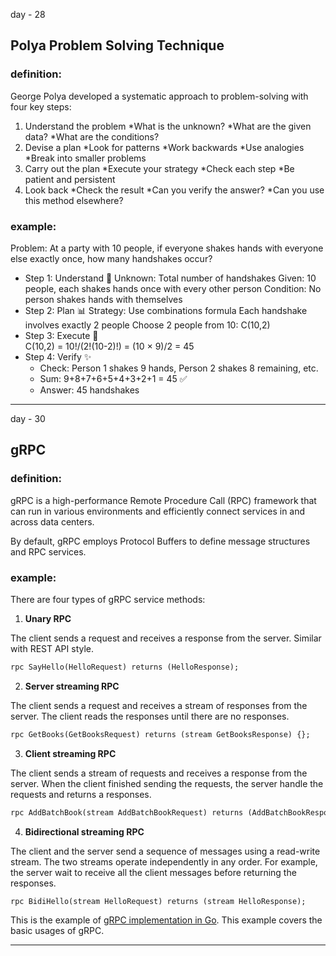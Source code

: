 day - 28

## Polya Problem Solving Technique

### definition:

George Polya developed a systematic approach to problem-solving with four key steps:

1. Understand the problem
   *What is the unknown?
   *What are the given data?
   \*What are the conditions?
2. Devise a plan
   *Look for patterns
   *Work backwards
   *Use analogies
   *Break into smaller problems
3. Carry out the plan
   *Execute your strategy
   *Check each step
   \*Be patient and persistent
4. Look back
   *Check the result
   *Can you verify the answer?
   \*Can you use this method elsewhere?

### example:

Problem: At a party with 10 people, if everyone shakes hands with everyone else exactly once, how many handshakes occur?

- Step 1: Understand 🤔
  Unknown: Total number of handshakes
  Given: 10 people, each shakes hands once with every other person
  Condition: No person shakes hands with themselves
- Step 2: Plan 📊
  Strategy: Use combinations formula
  Each handshake involves exactly 2 people
  Choose 2 people from 10: C(10,2)
- Step 3: Execute 🔢  
  C(10,2) = 10!/(2!(10-2)!) = (10 × 9)/2 = 45
- Step 4: Verify ✨
  - Check: Person 1 shakes 9 hands, Person 2 shakes 8 remaining, etc.
  - Sum: 9+8+7+6+5+4+3+2+1 = 45 ✅
  - Answer: 45 handshakes

---

day - 30

## gRPC

### definition:

gRPC is a high-performance Remote Procedure Call (RPC) framework that can run in various environments and efficiently connect services in and across data centers.

By default, gRPC employs Protocol Buffers to define message structures and RPC services.

### example:

There are four types of gRPC service methods:

1. **Unary RPC**

The client sends a request and receives a response from the server. Similar with REST API style.

```proto
rpc SayHello(HelloRequest) returns (HelloResponse);
```

2. **Server streaming RPC**

The client sends a request and receives a stream of responses from the server. The client reads the responses until there are no responses.

```proto
rpc GetBooks(GetBooksRequest) returns (stream GetBooksResponse) {};
```

3. **Client streaming RPC**

The client sends a stream of requests and receives a response from the server. When the client finished sending the requests, the server handle the requests and returns a responses.

```proto
rpc AddBatchBook(stream AddBatchBookRequest) returns (AddBatchBookResponse) {};
```

4. **Bidirectional streaming RPC**

The client and the server send a sequence of messages using a read-write stream. The two streams operate independently in any order. For example, the server wait to receive all the client messages before returning the responses.

```proto
rpc BidiHello(stream HelloRequest) returns (stream HelloResponse);
```

This is the example of [gRPC implementation in Go](https://github.com/nadirbasalamah/books-grpc). This example covers the basic usages of gRPC.

---
